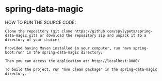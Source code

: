 # spring-data-magic

HOW TO RUN THE SOURCE CODE:

    Clone the repository (git clone https://github.com/spylypets/spring-data-magic.git) or download the repository zip and unpack it to a directory of your choice;

    Provided having Maven installed in your computer, run "mvn spring-boot:run" in the spring-data-magic directory;
    
    Then you can access the application at: http://localhost:8080/

    To build the project, run "mvn clean package" in the spring-data-magic directory.

